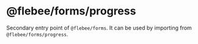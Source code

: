 # @flebee/forms/progress

Secondary entry point of `@flebee/forms`. It can be used by importing from `@flebee/forms/progress`.
